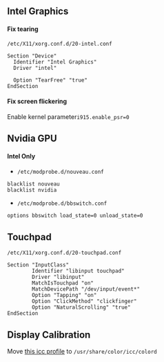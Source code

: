 ## Intel Graphics
#### Fix tearing
`/etc/X11/xorg.conf.d/20-intel.conf`

```
Section "Device"
  Identifier "Intel Graphics"
  Driver "intel"

  Option "TearFree" "true"
EndSection
```

#### Fix screen flickering
Enable kernel parameter`i915.enable_psr=0`

## Nvidia GPU
#### Intel Only
- `/etc/modprobe.d/nouveau.conf`
```
blacklist nouveau
blacklist nvidia
```
- `/etc/modprobe.d/bbswitch.conf`
```
options bbswitch load_state=0 unload_state=0
```

## Touchpad
`/etc/X11/xorg.conf.d/20-touchpad.conf`
```
Section "InputClass"
        Identifier "libinput touchpad"
        Driver "libinput"
        MatchIsTouchpad "on"
        MatchDevicePath "/dev/input/event*"
        Option "Tapping" "on"
        Option "ClickMethod" "clickfinger"
        Option "NaturalScrolling" "true"
EndSection
```

## Display Calibration
Move [this icc profile](https://www.notebookcheck.net/uploads/tx_nbc2/NV156FHM_N61.icm "this icc profile") to `/usr/share/color/icc/colord`
